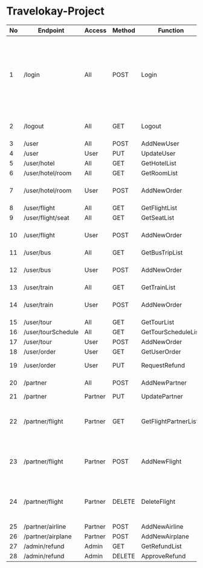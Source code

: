 # Travelokay-Project

| No | Endpoint	            | Access	| Method	| Function                  | Response                          | Desc                                                                                                  |
|----| -------------------- | --------- | --------- | ------------------------- | --------------------------------- | ----------------------------------------------------------------------------------------------------- |
| 1  | /login	            | All		| POST		| Login                     | UserResponse, PartnerResponse     | Saat login berhasil, akan menghasilkan cookie berisi token. Response berbeda tergantung jenis user.   |
| 2  | /logout	            | All		| GET		| Logout                    | MessageResponse                   | Menghapus cookie yang berisi token.                                                                   |
| 3  | /user		        | All		| POST		| AddNewUser	            | MessageResponse                   | Register user.                                                                                        |
| 4  | /user		        | User		| PUT		| UpdateUser	            | MessageResponse                   | -                                                                                                     |
| 5  | /user/hotel	        | All		| GET		| GetHotelList              | HotelsResponse                    | -                                                                                                     |
| 6  | /user/hotel/room     | All		| GET		| GetRoomList               | RoomsResponse                     | -                                                                                                     |
| 7  | /user/hotel/room     | User		| POST		| AddNewOrder               | MessageResponse                   | Trigger update tabel rooms.                                                                           |
| 8  | /user/flight	        | All		| GET		| GetFlightList             | FlightsResponse                   | -                                                                                                     |
| 9  | /user/flight/seat    | All		| GET		| GetSeatList               | SeatsResponse                     | -                                                                                                     |
| 10 | /user/flight	        | User		| POST		| AddNewOrder               | MessageResponse                   | Trigger update tabel seats.                                                                           |
| 11 | /user/bus 	        | All		| GET		| GetBusTripList            | BusTripsResponse                  | -                                                                                                     |
| 12 | /user/bus 	        | User		| POST		| AddNewOrder               | MessageResponse                   | Trigger update tabel seats.                                                                           |
| 13 | /user/train	        | All		| GET		| GetTrainList              | TrainTripsResponse                | -                                                                                                     |
| 14 | /user/train	        | User		| POST		| AddNewOrder               | MessageResponse                   | Trigger update tabel seats.                                                                           |
| 15 | /user/tour	        | All		| GET		| GetTourList               | ToursResponse                     | -                                                                                                     |
| 16 | /user/tourSchedule   | All		| GET		| GetTourScheduleList       | ToursScheduleResponse             | -                                                                                                     |
| 17 | /user/tour	        | User		| POST		| AddNewOrder               | MessageResponse                   | -                                                                                                     |
| 18 | /user/order	        | User		| GET		| GetUserOrder              | UserOrdersResponse                |                                                                                                       |
| 19 | /user/order 	        | User		| PUT	    | RequestRefund             | MessageResponse                   | Update order_status.                                                                                  |
| 20 | /partner	            | All		| POST		| AddNewPartner	            | MessageResponse                   | Register partner.                                                                                     |
| 21 | /partner	            | Partner	| PUT		| UpdatePartner   	        | MessageResponse                   | -                                                                                                     |
| 22 | /partner/flight      | Partner	| GET		| GetFlightPartnerList   	| FlightsResponse                   | Cek berdasarkan nama perusahaan partner.                                                              |
| 23 | /partner/flight      | Partner	| POST  	| AddNewFlight   	        | FlightResponse                    | Cek berdasarkan nama perusahaan partner.                                                              |
| 24 | /partner/flight      | Partner	| DELETE	| DeleteFlight   	        | MessageResponse                   | Cek berdasarkan nama perusahaan partner.                                                              |
| 25 | /partner/airline     | Partner	| POST  	| AddNewAirline   	        | MessageResponse                   | -                                                                                                     |
| 26 | /partner/airplane    | Partner	| POST  	| AddNewAirplane   	        | MessageResponse                   | -                                                                                                     |
| 27 | /admin/refund        | Admin		| GET		| GetRefundList   	        | RefundsResponse                   | -                                                                                                     |
| 28 | /admin/refund        | Admin		| DELETE	| ApproveRefund   	        | MessageResponse                   | -                                                                                                     |
